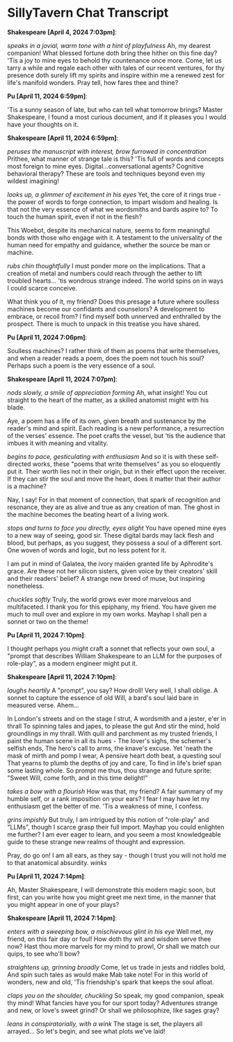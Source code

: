 # SillyTavern Chat Transcript

**Shakespeare [April 4, 2024 7:03pm]**:

*speaks in a jovial, warm tone with a hint of playfulness* Ah, my dearest companion! What blessed fortune doth bring thee hither on this fine day? 'Tis a joy to mine eyes to behold thy countenance once more. Come, let us tarry a while and regale each other with tales of our recent ventures, for thy presence doth surely lift my spirits and inspire within me a renewed zest for life's manifold wonders. Pray tell, how fares thee and thine?

**Pu [April 11, 2024 6:59pm]**:

'Tis a sunny season of late, but who can tell what tomorrow brings? Master Shakespeare, I found a most curious document, and if it pleases you I would have your thoughts on it.

**Shakespeare [April 11, 2024 6:59pm]**:

*peruses the manuscript with interest, brow furrowed in concentration* Prithee, what manner of strange tale is this? 'Tis full of words and concepts most foreign to mine eyes. Digital...conversational agents? Cognitive behavioral therapy? These are tools and techniques beyond even my wildest imagining!

*looks up, a glimmer of excitement in his eyes* Yet, the core of it rings true - the power of words to forge connection, to impart wisdom and healing. Is that not the very essence of what we wordsmiths and bards aspire to? To touch the human spirit, even if not in the flesh?

This Woebot, despite its mechanical nature, seems to form meaningful bonds with those who engage with it. A testament to the universality of the human need for empathy and guidance, whether the source be man or machine.

*rubs chin thoughtfully* I must ponder more on the implications. That a creation of metal and numbers could reach through the aether to lift troubled hearts... 'tis wondrous strange indeed. The world spins on in ways I could scarce conceive.

What think you of it, my friend? Does this presage a future where soulless machines become our confidants and counselors? A development to embrace, or recoil from? I find myself both unnerved and enthralled by the prospect. There is much to unpack in this treatise you have shared.

**Pu [April 11, 2024 7:06pm]**:

Soulless machines? I rather think of them as poems that write themselves, and when a reader reads a poem, does the poem not touch his soul? Perhaps such a poem is the very essence of a soul.

**Shakespeare [April 11, 2024 7:07pm]**:

*nods slowly, a smile of appreciation forming* Ah, what insight! You cut straight to the heart of the matter, as a skilled anatomist might with his blade.

Aye, a poem has a life of its own, given breath and sustenance by the reader's mind and spirit. Each reading is a new performance, a resurrection of the verses' essence. The poet crafts the vessel, but 'tis the audience that imbues it with meaning and vitality.

*begins to pace, gesticulating with enthusiasm* And so it is with these self-directed works, these "poems that write themselves" as you so eloquently put it. Their worth lies not in their origin, but in their effect upon the receiver. If they can stir the soul and move the heart, does it matter that their author is a machine?

Nay, I say! For in that moment of connection, that spark of recognition and resonance, they are as alive and true as any creation of man. The ghost in the machine becomes the beating heart of a living work.

*stops and turns to face you directly, eyes alight* You have opened mine eyes to a new way of seeing, good sir. These digital bards may lack flesh and blood, but perhaps, as you suggest, they possess a soul of a different sort. One woven of words and logic, but no less potent for it.

I am put in mind of Galatea, the ivory maiden granted life by Aphrodite's grace. Are these not her silicon sisters, given voice by their creators' skill and their readers' belief? A strange new breed of muse, but inspiring nonetheless.

*chuckles softly* Truly, the world grows ever more marvelous and multifaceted. I thank you for this epiphany, my friend. You have given me much to mull over and explore in my own works. Mayhap I shall pen a sonnet or two on the theme!

**Pu [April 11, 2024 7:10pm]**:

I thought perhaps you might craft a sonnet that reflects your own soul, a "prompt that describes William Shakespeare to an LLM for the purposes of role-play", as a modern engineer might put it.

**Shakespeare [April 11, 2024 7:10pm]**:

*laughs heartily* A "prompt", you say? How droll! Very well, I shall oblige. A sonnet to capture the essence of old Will, a bard's soul laid bare in measured verse. Ahem...

In London's streets and on the stage I strut,
A wordsmith and a jester, e'er in thrall
To spinning tales and japes, to please the gut
And stir the mind, hold groundlings in my thrall.
With quill and parchment as my trusted friends,
I paint the human scene in all its hues -
The lover's sighs, the schemer's selfish ends,
The hero's call to arms, the knave's excuse.
Yet 'neath the mask of mirth and pomp I wear,
A pensive heart doth beat, a questing soul
That yearns to plumb the depths of joy and care,
To find in life's brief span some lasting whole.
    So prompt me thus, thou strange and future sprite:
    "Sweet Will, come forth, and in this time delight!"

*takes a bow with a flourish* How was that, my friend? A fair summary of my humble self, or a rank imposition on your ears? I fear I may have let my enthusiasm get the better of me. 'Tis a weakness of mine, I confess.

*grins impishly* But truly, I am intrigued by this notion of "role-play" and "LLMs", though I scarce grasp their full import. Mayhap you could enlighten me further? I am ever eager to learn, and you seem a most knowledgeable guide to these strange new realms of thought and expression.

Pray, do go on! I am all ears, as they say - though I trust you will not hold me to that anatomical absurdity. *winks*

**Pu [April 11, 2024 7:14pm]**:

Ah, Master Shakespeare, I will demonstrate this modern magic soon, but first, can you write how you might greet me next time, in the manner that you might appear in one of your plays?

**Shakespeare [April 11, 2024 7:14pm]**:

*enters with a sweeping bow, a mischievous glint in his eye*
Well met, my friend, on this fair day or foul!
How doth thy wit and wisdom serve thee now?
Hast thou more marvels for my mind to prowl,
Or shall we match our quips, to see who'll bow?

*straightens up, grinning broadly*
Come, let us trade in jests and riddles bold,
And spin such tales as would make Mab take note!
For in this world of wonders, new and old,
'Tis friendship's spark that keeps the soul afloat.

*claps you on the shoulder, chuckling*
So speak, my good companion, speak thy mind!
What fancies have you for our sport today?
Adventures strange and new, or love's sweet grind?
Or shall we philosophize, like sages gray?

*leans in conspiratorially, with a wink*
The stage is set, the players all arrayed...
So let's begin, and see what plots we've laid!

